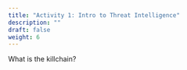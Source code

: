 ```yaml
---
title: "Activity 1: Intro to Threat Intelligence"
description: ""
draft: false
weight: 6
---
```


What is the killchain?